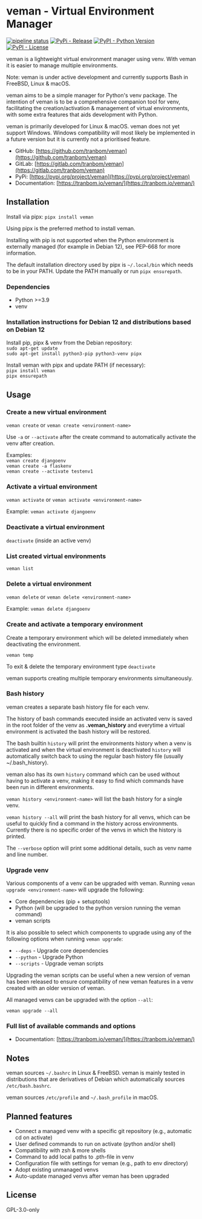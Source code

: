 # veman - Virtual Environment Manager

[![pipeline status](https://gitlab.com/tranbom/veman/badges/main/pipeline.svg)](https://gitlab.com/tranbom/veman/-/pipelines)
[![PyPi - Release](https://img.shields.io/pypi/v/veman)](https://pypi.org/project/veman/)
[![PyPI - Python Version](https://img.shields.io/pypi/pyversions/veman)](https://pypi.org/project/veman/)
[![PyPI - License](https://img.shields.io/pypi/l/veman?color=blue)](https://pypi.org/project/veman/)

veman is a lightweight virtual environment manager using venv.
With veman it is easier to manage multiple environments.

Note: veman is under active development and currently supports Bash in FreeBSD, Linux & macOS.

veman aims to be a simple manager for Python's venv package. The intention of veman is
to be a comprehensive companion tool for venv, facilitating the creation/activation &
management of virtual environments, with some extra features that aids development with
Python.

veman is primarily developed for Linux & macOS. veman does not yet support
Windows. Windows compatibility will most likely be implemented in a future version but it is
currently not a prioritised feature.

* GitHub: [https://github.com/tranbom/veman](https://github.com/tranbom/veman)
* GitLab: [https://gitlab.com/tranbom/veman](https://gitlab.com/tranbom/veman)
* PyPi: [https://pypi.org/project/veman](https://pypi.org/project/veman)
* Documentation: [https://tranbom.io/veman/](https://tranbom.io/veman/)


## Installation

Install via pipx:
`pipx install veman`

Using pipx is the preferred method to install veman.

Installing with pip is not supported when the Python environment is externally managed
(for example in Debian 12), see PEP-668 for more information.

The default installation directory used by pipx is `~/.local/bin` which needs to be in your PATH.
Update the PATH manually or run `pipx ensurepath`.

### Dependencies

- Python >=3.9
- venv

### Installation instructions for Debian 12 and distributions based on Debian 12

Install pip, pipx & venv from the Debian repository:  
`sudo apt-get update`  
`sudo apt-get install python3-pip python3-venv pipx`  

Install veman with pipx and update PATH (if necessary):  
`pipx install veman`  
`pipx ensurepath`  

## Usage

### Create a new virtual environment

`veman create` or
`veman create <environment-name>`

Use `-a` or `--activate` after the create command to automatically activate
the venv after creation.

Examples:  
`veman create djangoenv`  
`veman create -a flaskenv`  
`veman create --activate testenv1`  


### Activate a virtual environment

`veman activate` or
`veman activate <environment-name>`

Example:
`veman activate djangoenv`


### Deactivate a virtual environment

`deactivate` (inside an active venv)


### List created virtual environments

`veman list`


### Delete a virtual environment

`veman delete` or `veman delete <environment-name>`

Example: `veman delete djangoenv`


### Create and activate a temporary environment

Create a temporary environment which will be deleted immediately when
deactivating the environment.

`veman temp`

To exit & delete the temporary environment type `deactivate`

veman supports creating multiple temporary environments simultaneously.


### Bash history

veman creates a separate bash history file for each venv.

The history of bash commands executed inside an activated venv is saved
in the root folder of the venv as **.veman_history** and everytime
a virtual environment is activated the bash history will be restored.

The bash builtin `history` will print the environments history when a venv is activated and
when the virtual environment is deactivated `history` will automatically switch back to using
the regular bash history file (usually ~/.bash_history).

veman also has its own `history` command which can be used without having to activate
a venv, making it easy to find which commands have been run in different environments.

`veman history <environment-name>` will list the bash history for a single venv.

`veman history --all` will print the bash history for all venvs, which can be useful to
quickly find a command in the history across environments. Currently there is no specific order of the
venvs in which the history is printed.

The `--verbose` option will print some additional details, such as venv name and line number.


### Upgrade venv

Various components of a venv can be upgraded with veman.
Running `veman upgrade <environment-name>` will upgrade the following:

- Core dependencies (pip + setuptools)
- Python (will be upgraded to the python version running the veman command)
- veman scripts

It is also possible to select which components to upgrade using any of the following options when running `veman upgrade`:

- `--deps` - Upgrade core dependencies
- `--python` - Upgrade Python
- `--scripts` - Upgrade veman scripts

Upgrading the veman scripts can be useful when a new version of veman has been released to ensure compatibility of new
veman features in a venv created with an older version of veman.

All managed venvs can be upgraded with the option `--all`:

`veman upgrade --all`


### Full list of available commands and options

* Documentation: [https://tranbom.io/veman/](https://tranbom.io/veman/)


## Notes

veman sources `~/.bashrc` in Linux & FreeBSD. veman is mainly tested in distributions that are
derivatives of Debian which automatically sources `/etc/bash.bashrc`.

veman sources `/etc/profile` and `~/.bash_profile` in macOS.


## Planned features

- Connect a managed venv with a specific git repository (e.g., automatic cd on activate)
- User defined commands to run on activate (python and/or shell)
- Compatibility with zsh & more shells
- Command to add local paths to .pth-file in venv
- Configuration file with settings for veman (e.g., path to env directory)
- Adopt existing unmanaged venvs
- Auto-update managed venvs after veman has been upgraded


## License

GPL-3.0-only
